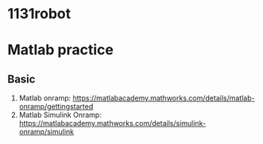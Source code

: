 # 1131robot
# Matlab practice
## Basic
1. Matlab onramp: https://matlabacademy.mathworks.com/details/matlab-onramp/gettingstarted
2. Matlab Simulink Onramp: https://matlabacademy.mathworks.com/details/simulink-onramp/simulink
